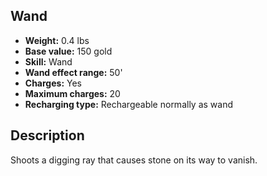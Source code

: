 ## Wand
- **Weight:** 0.4 lbs
- **Base value:** 150 gold
- **Skill:** Wand
- **Wand effect range:** 50'
- **Charges:** Yes
- **Maximum charges:** 20
- **Recharging type:** Rechargeable normally as wand

## Description

Shoots a digging ray that causes stone on its way to vanish.
